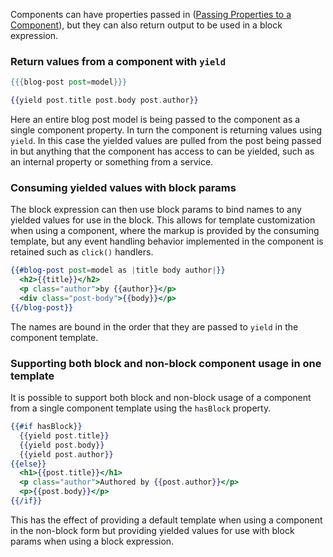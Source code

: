 Components can have properties passed in ([Passing Properties to a Component](passing-properties-to-a-component/)),
but they can also return output to be used in a block expression.

### Return values from a component with `yield`

```app/templates/index.hbs
{{{blog-post post=model}}}
```

```app/templates/components/blog-post.hbs
{{yield post.title post.body post.author}}
```

Here an entire blog post model is being passed to the component as a single component property.
In turn the component is returning values using `yield`.
In this case the yielded values are pulled from the post being passed in
but anything that the component has access to can be yielded, such as an internal property or something from a service.

### Consuming yielded values with block params

The block expression can then use block params to bind names to any yielded values for use in the block.
This allows for template customization when using a component,
where the markup is provided by the consuming template,
but any event handling behavior implemented in the component is retained such as `click()` handlers.

```app/templates/index.hbs
{{#blog-post post=model as |title body author|}}
  <h2>{{title}}</h2>
  <p class="author">by {{author}}</p>
  <div class="post-body">{{body}}</p>
{{/blog-post}}
```

The names are bound in the order that they are passed to `yield` in the component template.

### Supporting both block and non-block component usage in one template

It is possible to support both block and non-block usage of a component from a single component template
using the `hasBlock` property.

```app/templates/components/blog-post.hbs
{{#if hasBlock}}
  {{yield post.title}}
  {{yield post.body}}
  {{yield post.author}}
{{else}}
  <h1>{{post.title}}</h1>
  <p class="author">Authored by {{post.author}}</p>
  <p>{{post.body}}</p>
{{/if}}
```

This has the effect of providing a default template when using a component in the non-block form
but providing yielded values for use with block params when using a block expression.
